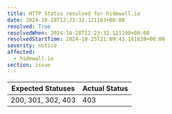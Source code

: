 ```yaml
---
title: HTTP Status resolved for hidewall.io
date: 2024-10-28T12:23:32.121183+00:00
resolved: True
resolvedWhen: 2024-10-28T12:23:32.121198+00:00
resolvedStartTime: 2024-10-25T21:09:43.161639+00:00
severity: notice
affected:
  - hidewall.io
section: issue
---
```


| Expected Statuses | Actual Status  |
|-------------------|----------------|
| 200, 301, 302, 403 | 403 |
